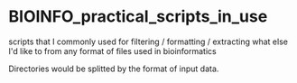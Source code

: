 # BIOINFO_practical_scripts_in_use
scripts that I commonly used for filtering / formatting / extracting what else I'd like to 
from any format of files used in bioinformatics 

Directories would be splitted by the format of input data.
